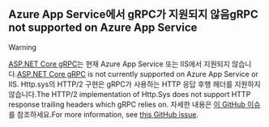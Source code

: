 ## <a name="grpc-not-supported-on-azure-app-service"></a><span data-ttu-id="a04e8-101">Azure App Service에서 gRPC가 지원되지 않음</span><span class="sxs-lookup"><span data-stu-id="a04e8-101">gRPC not supported on Azure App Service</span></span>

> [!WARNING]
> <span data-ttu-id="a04e8-102">[ASP.NET Core gRPC](xref:grpc/index)는 현재 Azure App Service 또는 IIS에서 지원되지 않습니다.</span><span class="sxs-lookup"><span data-stu-id="a04e8-102">[ASP.NET Core gRPC](xref:grpc/index) is not currently supported on Azure App Service or IIS.</span></span> <span data-ttu-id="a04e8-103">Http.sys의 HTTP/2 구현은 gRPC가 사용하는 HTTP 응답 후행 헤더를 지원하지 않습니다.</span><span class="sxs-lookup"><span data-stu-id="a04e8-103">The HTTP/2 implementation of Http.Sys does not support HTTP response trailing headers which gRPC relies on.</span></span> <span data-ttu-id="a04e8-104">자세한 내용은 [이 GitHub 이슈](https://github.com/dotnet/AspNetCore/issues/9020)를 참조하세요.</span><span class="sxs-lookup"><span data-stu-id="a04e8-104">For more information, see [this GitHub issue](https://github.com/dotnet/AspNetCore/issues/9020).</span></span>
